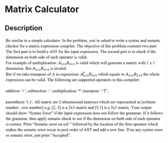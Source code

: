 # Matrix Calculator
## Description
![圖片參考名稱](https://github.com/cycu10627135/Matrix-Calculator/blob/master/Matrix_Calculator.PNG "description")

